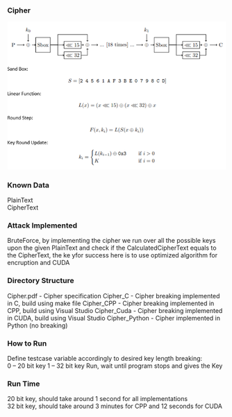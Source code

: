 ### Cipher
![](Cipher.PNG)
### Known Data
PlainText</br>
CipherText</br>
### Attack Implemented
BruteForce, by implementing the cipher we run over all the possible keys upon the given PlainText and check if the CalculatedCipherText equals to the CipherText, the ke yfor success here is to use optimized algorithm for encruption and CUDA</br>
### Directory Structure
Cipher.pdf 		- Cipher specification
Cipher_C 		- Cipher breaking implemented in C, build using make file
Cipher_CPP 		- Cipher breaking implemented in CPP, build using Visual Studio
Cipher_Cuda 	- Cipher breaking implemented in CUDA, build using Visual Studio
Cipher_Python 	- Cipher implemented in Python (no breaking)
### How to Run
Define testcase variable accordingly to desired key length breaking:</br>
0 – 20 bit key
1 – 32 bit key
Run, wait until program stops and gives the Key</br>
### Run Time
20 bit key, should take around 1 second for all implementations</br>
32 bit key, should take around 3 minutes for CPP and 12 seconds for CUDA </br>

